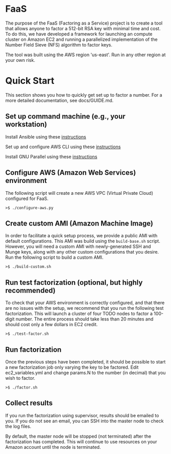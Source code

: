 # FaaS
The purpose of the FaaS (Factoring as a Service) project is to create a tool that allows anyone to factor a 512-bit RSA key with minimal time and cost. To do this, we have developed a framework for launching an compute cluster on Amazon EC2 and running a parallelized implementation of the Number Field Sieve (NFS) algorithm to factor keys.

The tool was built using the AWS region 'us-east'. Run in any other region at your own risk.

# Quick Start
This section shows you how to quickly get set up to factor a number. For a more detailed documentation, see docs/GUIDE.md.

## Set up command machine (e.g., your workstation)
Install Ansible using these [instructions](http://docs.ansible.com/ansible/intro_installation.html#installation)

Set up and configure AWS CLI using these [instructions](http://docs.aws.amazon.com/cli/latest/userguide/cli-chap-getting-set-up.html)

Install GNU Parallel using these [instructions](http://www.gnu.org/software/parallel/)

## Configure AWS (Amazon Web Services) environment
The following script will create a new AWS VPC (Virtual Private Cloud) configured for FaaS. 

    >$ ./configure-aws.py

## Create custom AMI (Amazon Machine Image)
In order to facilitate a quick setup process, we provide a public AMI with default configurations. This AMI was build using the `build-base.sh` script. However, you will need a custom AMI with newly-generated SSH and Munge keys, along with any other custom configurations that you desire. Run the following script to build a custom AMI.

    >$ ./build-custom.sh

## Run test factorization (optional, but highly recommended)
To check that your AWS environment is correctly configured, and that there are no issues with the setup, we recommend that you run the following test factorization. This will launch a cluster of four TODO nodes to factor a 100-digit number. The entire process should take less than 20 minutes and should cost only a few dollars in EC2 credit.

    >$ ./test-factor.sh

## Run factorization
Once the previous steps have been completed, it should be possible to start a new factorization job only varying the key to be factored. Edit ec2\_variables.yml and change params.N to the number (in decimal) that you wish to factor.

    >$ ./factor.sh

## Collect results
If you run the factorization using supervisor, results should be emailed to you. If you do not see an email, you can SSH into the master node to check the log files.

By default, the master node will be stopped (not terminated) after the factorization has completed. This will continue to use resources on your Amazon account until the node is terminated. 
